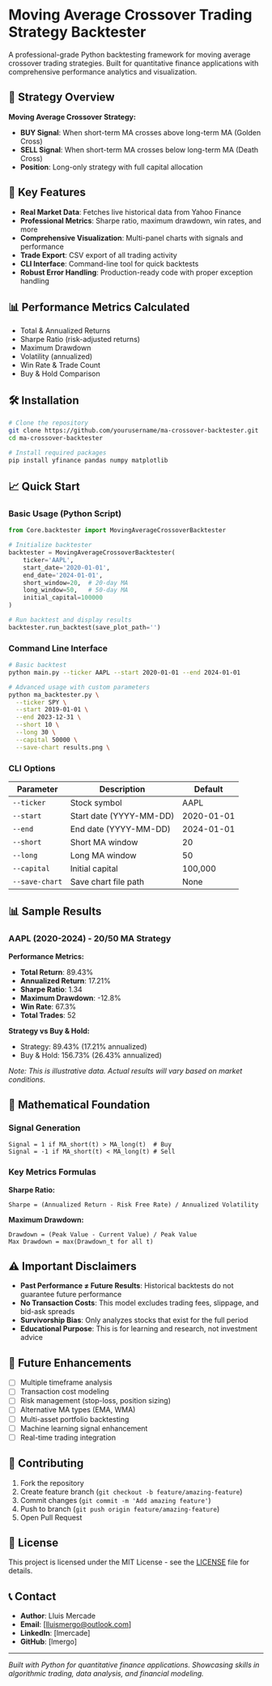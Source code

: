 # Moving Average Crossover Trading Strategy Backtester

A professional-grade Python backtesting framework for moving average crossover trading strategies. Built for quantitative finance applications with comprehensive performance analytics and visualization.

## 🎯 Strategy Overview

**Moving Average Crossover Strategy:**
- **BUY Signal**: When short-term MA crosses above long-term MA (Golden Cross)
- **SELL Signal**: When short-term MA crosses below long-term MA (Death Cross)
- **Position**: Long-only strategy with full capital allocation

## 🚀 Key Features

- **Real Market Data**: Fetches live historical data from Yahoo Finance
- **Professional Metrics**: Sharpe ratio, maximum drawdown, win rates, and more
- **Comprehensive Visualization**: Multi-panel charts with signals and performance
- **Trade Export**: CSV export of all trading activity
- **CLI Interface**: Command-line tool for quick backtests
- **Robust Error Handling**: Production-ready code with proper exception handling

## 📊 Performance Metrics Calculated

- Total & Annualized Returns
- Sharpe Ratio (risk-adjusted returns)
- Maximum Drawdown
- Volatility (annualized)
- Win Rate & Trade Count
- Buy & Hold Comparison

## 🛠️ Installation

```bash
# Clone the repository
git clone https://github.com/yourusername/ma-crossover-backtester.git
cd ma-crossover-backtester

# Install required packages
pip install yfinance pandas numpy matplotlib
```

## 📈 Quick Start

### Basic Usage (Python Script)

```python
from Core.backtester import MovingAverageCrossoverBacktester

# Initialize backtester
backtester = MovingAverageCrossoverBacktester(
    ticker='AAPL',
    start_date='2020-01-01',
    end_date='2024-01-01',
    short_window=20,  # 20-day MA
    long_window=50,   # 50-day MA
    initial_capital=100000
)

# Run backtest and display results
backtester.run_backtest(save_plot_path='')
```

### Command Line Interface

```bash
# Basic backtest
python main.py --ticker AAPL --start 2020-01-01 --end 2024-01-01

# Advanced usage with custom parameters
python ma_backtester.py \
  --ticker SPY \
  --start 2019-01-01 \
  --end 2023-12-31 \
  --short 10 \
  --long 30 \
  --capital 50000 \
  --save-chart results.png \
```

### CLI Options

| Parameter | Description | Default |
|-----------|-------------|---------|
| `--ticker` | Stock symbol | AAPL |
| `--start` | Start date (YYYY-MM-DD) | 2020-01-01 |
| `--end` | End date (YYYY-MM-DD) | 2024-01-01 |
| `--short` | Short MA window | 20 |
| `--long` | Long MA window | 50 |
| `--capital` | Initial capital | 100,000 |
| `--save-chart` | Save chart file path | None |

## 📊 Sample Results

### AAPL (2020-2024) - 20/50 MA Strategy

**Performance Metrics:**
- **Total Return**: 89.43%
- **Annualized Return**: 17.21%
- **Sharpe Ratio**: 1.34
- **Maximum Drawdown**: -12.8%
- **Win Rate**: 67.3%
- **Total Trades**: 52

**Strategy vs Buy & Hold:**
- Strategy: 89.43% (17.21% annualized)
- Buy & Hold: 156.73% (26.43% annualized)

*Note: This is illustrative data. Actual results will vary based on market conditions.*

## 🧮 Mathematical Foundation

### Signal Generation
```
Signal = 1 if MA_short(t) > MA_long(t)  # Buy
Signal = -1 if MA_short(t) < MA_long(t) # Sell
```

### Key Metrics Formulas

**Sharpe Ratio:**
```
Sharpe = (Annualized Return - Risk Free Rate) / Annualized Volatility
```

**Maximum Drawdown:**
```
Drawdown = (Peak Value - Current Value) / Peak Value
Max Drawdown = max(Drawdown_t for all t)
```

## ⚠️ Important Disclaimers

- **Past Performance ≠ Future Results**: Historical backtests do not guarantee future performance
- **No Transaction Costs**: This model excludes trading fees, slippage, and bid-ask spreads
- **Survivorship Bias**: Only analyzes stocks that exist for the full period
- **Educational Purpose**: This is for learning and research, not investment advice

## 🔄 Future Enhancements

- [ ] Multiple timeframe analysis
- [ ] Transaction cost modeling
- [ ] Risk management (stop-loss, position sizing)
- [ ] Alternative MA types (EMA, WMA)
- [ ] Multi-asset portfolio backtesting
- [ ] Machine learning signal enhancement
- [ ] Real-time trading integration

## 🤝 Contributing

1. Fork the repository
2. Create feature branch (`git checkout -b feature/amazing-feature`)
3. Commit changes (`git commit -m 'Add amazing feature'`)
4. Push to branch (`git push origin feature/amazing-feature`)
5. Open Pull Request

## 📝 License

This project is licensed under the MIT License - see the [LICENSE](LICENSE) file for details.

## 📞 Contact

- **Author**: Lluis Mercade
- **Email**: [lluismergo@outlook.com]
- **LinkedIn**: [lmercade]
- **GitHub**: [lmergo]

---

*Built with Python for quantitative finance applications. Showcasing skills in algorithmic trading, data analysis, and financial modeling.*